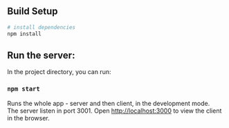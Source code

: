 
## Build Setup

``` bash
# install dependencies
npm install
````

## Run the server:

In the project directory, you can run:

### `npm start`

Runs the whole app - server and then client, in the development mode.<br>
The server listen in port 3001.
Open [http://localhost:3000](http://localhost:3000) to view the client in the browser.
